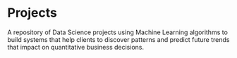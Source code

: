# Projects
A repository of Data Science projects using Machine Learning algorithms to build systems that help clients to  discover patterns and predict future trends that impact on quantitative business decisions. 
